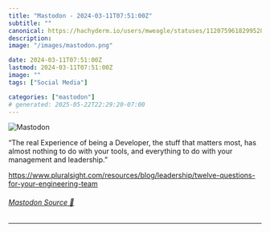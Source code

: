 ```yaml
---
title: "Mastodon - 2024-03-11T07:51:00Z"
subtitle: ""
canonical: https://hachyderm.io/users/mweagle/statuses/112075961829952880
description:
image: "/images/mastodon.png"

date: 2024-03-11T07:51:00Z
lastmod: 2024-03-11T07:51:00Z
image: ""
tags: ["Social Media"]

categories: ["mastodon"]
# generated: 2025-05-22T22:29:20-07:00
---
```

![Mastodon](/images/mastodon.png)

<p>“The real Experience of being a Developer, the stuff that matters most, has almost nothing to do with your tools, and everything to do with your management and leadership.”</p><p><a href="https://www.pluralsight.com/resources/blog/leadership/twelve-questions-for-your-engineering-team" target="_blank" rel="nofollow noopener noreferrer" translate="no"><span class="invisible">https://www.</span><span class="ellipsis">pluralsight.com/resources/blog</span><span class="invisible">/leadership/twelve-questions-for-your-engineering-team</span></a></p>


###### [Mastodon Source 🐘](https://hachyderm.io/@mweagle/112075961829952880)

___
